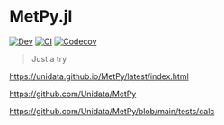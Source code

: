 # MetPy.jl

[![Dev](https://img.shields.io/badge/docs-dev-blue.svg)](https://jl-spatial.github.io/Metpy.jl/dev)
[![CI](https://github.com/jl-spatial/Metpy.jl/actions/workflows/CI.yml/badge.svg)](https://github.com/jl-spatial/Metpy.jl/actions/workflows/CI.yml)
[![Codecov](https://codecov.io/gh/jl-spatial/Metpy.jl/branch/main/graph/badge.svg)](https://codecov.io/gh/jl-spatial/Metpy.jl)

> Just a try

<https://unidata.github.io/MetPy/latest/index.html>

<https://github.com/Unidata/MetPy>

<https://github.com/Unidata/MetPy/blob/main/tests/calc>
